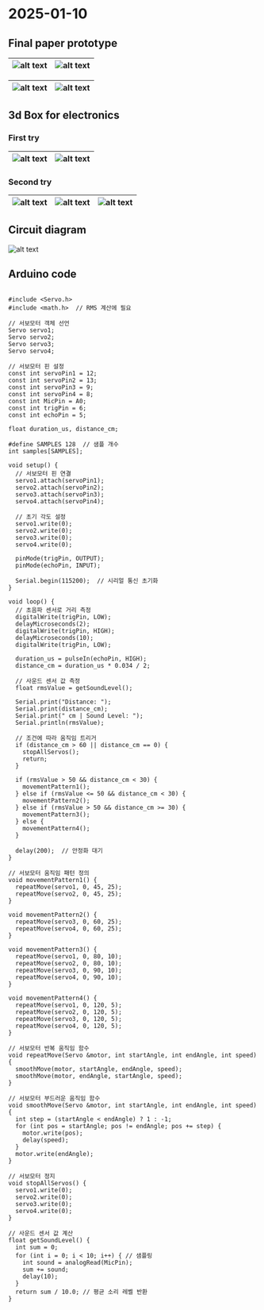 # 2025-01-10

## Final paper prototype

| ![alt text](./images/IMG_6584.JPG) | ![alt text](./images/IMG_6588.JPG) |
| ---------------------------------- | ---------------------------------- |

| ![alt text](./images/IMG_6589.JPG) | ![alt text](./images/IMG_6590.JPG) |
| ---------------------------------- | ---------------------------------- |

## 3d Box for electronics

### First try

| ![alt text](./images/IMG_6580.JPG) | ![alt text](./images/IMG_6569.JPG) |
| ---------------------------------- | ---------------------------------- |

### Second try

| ![alt text](./images/IMG_6571.JPG) | ![alt text](./images/IMG_6581.JPG) | ![alt text](./images/IMG_6582.JPG) |
| ---------------------------------- | ---------------------------------- | ---------------------------------- |

## Circuit diagram

![alt text](./images/circuit.png)

## Arduino code

```arduino

#include <Servo.h>
#include <math.h>  // RMS 계산에 필요

// 서보모터 객체 선언
Servo servo1;
Servo servo2;
Servo servo3;
Servo servo4;

// 서보모터 핀 설정
const int servoPin1 = 12;
const int servoPin2 = 13;
const int servoPin3 = 9;
const int servoPin4 = 8;
const int MicPin = A0;
const int trigPin = 6;
const int echoPin = 5;

float duration_us, distance_cm;

#define SAMPLES 128  // 샘플 개수
int samples[SAMPLES];

void setup() {
  // 서보모터 핀 연결
  servo1.attach(servoPin1);
  servo2.attach(servoPin2);
  servo3.attach(servoPin3);
  servo4.attach(servoPin4);

  // 초기 각도 설정
  servo1.write(0);
  servo2.write(0);
  servo3.write(0);
  servo4.write(0);

  pinMode(trigPin, OUTPUT);
  pinMode(echoPin, INPUT);

  Serial.begin(115200);  // 시리얼 통신 초기화
}

void loop() {
  // 초음파 센서로 거리 측정
  digitalWrite(trigPin, LOW);
  delayMicroseconds(2);
  digitalWrite(trigPin, HIGH);
  delayMicroseconds(10);
  digitalWrite(trigPin, LOW);

  duration_us = pulseIn(echoPin, HIGH);
  distance_cm = duration_us * 0.034 / 2;

  // 사운드 센서 값 측정
  float rmsValue = getSoundLevel();

  Serial.print("Distance: ");
  Serial.print(distance_cm);
  Serial.print(" cm | Sound Level: ");
  Serial.println(rmsValue);

  // 조건에 따라 움직임 트리거
  if (distance_cm > 60 || distance_cm == 0) {
    stopAllServos();
    return;
  }

  if (rmsValue > 50 && distance_cm < 30) {
    movementPattern1();
  } else if (rmsValue <= 50 && distance_cm < 30) {
    movementPattern2();
  } else if (rmsValue > 50 && distance_cm >= 30) {
    movementPattern3();
  } else {
    movementPattern4();
  }

  delay(200);  // 안정화 대기
}

// 서보모터 움직임 패턴 정의
void movementPattern1() {
  repeatMove(servo1, 0, 45, 25);
  repeatMove(servo2, 0, 45, 25);
}

void movementPattern2() {
  repeatMove(servo3, 0, 60, 25);
  repeatMove(servo4, 0, 60, 25);
}

void movementPattern3() {
  repeatMove(servo1, 0, 80, 10);
  repeatMove(servo2, 0, 80, 10);
  repeatMove(servo3, 0, 90, 10);
  repeatMove(servo4, 0, 90, 10);
}

void movementPattern4() {
  repeatMove(servo1, 0, 120, 5);
  repeatMove(servo2, 0, 120, 5);
  repeatMove(servo3, 0, 120, 5);
  repeatMove(servo4, 0, 120, 5);
}

// 서보모터 반복 움직임 함수
void repeatMove(Servo &motor, int startAngle, int endAngle, int speed) {
  smoothMove(motor, startAngle, endAngle, speed);
  smoothMove(motor, endAngle, startAngle, speed);
}

// 서보모터 부드러운 움직임 함수
void smoothMove(Servo &motor, int startAngle, int endAngle, int speed) {
  int step = (startAngle < endAngle) ? 1 : -1;
  for (int pos = startAngle; pos != endAngle; pos += step) {
    motor.write(pos);
    delay(speed);
  }
  motor.write(endAngle);
}

// 서보모터 정지
void stopAllServos() {
  servo1.write(0);
  servo2.write(0);
  servo3.write(0);
  servo4.write(0);
}

// 사운드 센서 값 계산
float getSoundLevel() {
  int sum = 0;
  for (int i = 0; i < 10; i++) { // 샘플링
    int sound = analogRead(MicPin);
    sum += sound;
    delay(10);
  }
  return sum / 10.0; // 평균 소리 레벨 반환
}

```
